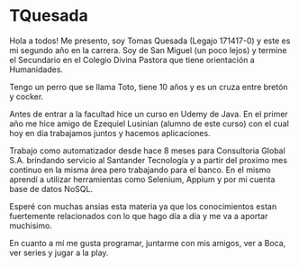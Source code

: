 # TQuesada
Hola a todos! Me presento, soy Tomas Quesada (Legajo 171417-0) y este es mi segundo año en la carrera. Soy de San Miguel (un poco lejos) y termine el Secundario en el Colegio Divina Pastora que tiene orientación a Humanidades.

Tengo un perro que se llama Toto, tiene 10 años y es un cruza entre bretón y cocker.

Antes de entrar a la facultad hice un curso en Udemy de Java. En el primer año me hice amigo de Ezequiel Lusinian (alumno de este curso) con el cual hoy en dia trabajamos juntos y hacemos aplicaciones.

Trabajo como automatizador desde hace 8 meses para Consultoria Global S.A. brindando servicio al Santander Tecnología y a partir del proximo mes continuo en la misma área pero trabajando para el banco. En el mismo aprendí a utilizar herramientas como Selenium, Appium y por mi cuenta base de datos NoSQL.

Esperé con muchas ansias esta materia ya que los conocimientos estan fuertemente relacionados con lo que hago día a día y me va a aportar muchisimo.

En cuanto a mí me gusta programar, juntarme con mis amigos, ver a Boca, ver series y jugar a la play. 
